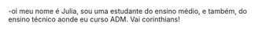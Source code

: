 -oi meu nome é Julia, sou uma estudante do ensino médio, e também, do ensino técnico aonde eu curso ADM. Vai corinthians!
